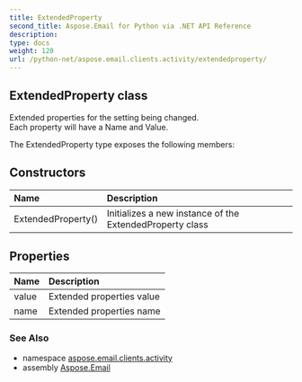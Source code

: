 ```yaml
---
title: ExtendedProperty
second_title: Aspose.Email for Python via .NET API Reference
description: 
type: docs
weight: 120
url: /python-net/aspose.email.clients.activity/extendedproperty/
---
```


## ExtendedProperty class

Extended properties for the setting being changed. <br/>            Each property will have a Name and Value.

The ExtendedProperty type exposes the following members:
## Constructors
| Name | Description |
| :- | :- |
|ExtendedProperty()|Initializes a new instance of the ExtendedProperty class|
## Properties
| Name | Description |
| :- | :- |
|value|Extended properties value|
|name|Extended properties name|

### See Also

* namespace [aspose.email.clients.activity](/email/python-net/aspose.email.clients.activity/)
* assembly [Aspose.Email](/email/python-net/)

